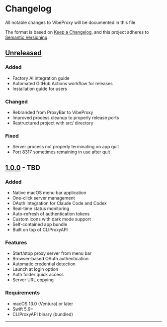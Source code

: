 # Changelog

All notable changes to VibeProxy will be documented in this file.

The format is based on [Keep a Changelog](https://keepachangelog.com/en/1.0.0/),
and this project adheres to [Semantic Versioning](https://semver.org/spec/v2.0.0.html).

## [Unreleased]

### Added
- Factory AI integration guide
- Automated GitHub Actions workflow for releases
- Installation guide for users

### Changed
- Rebranded from ProxyBar to VibeProxy
- Improved process cleanup to properly release ports
- Restructured project with src/ directory

### Fixed
- Server process not properly terminating on app quit
- Port 8317 sometimes remaining in use after quit

## [1.0.0] - TBD

### Added
- Native macOS menu bar application
- One-click server management
- OAuth integration for Claude Code and Codex
- Real-time status monitoring
- Auto-refresh of authentication tokens
- Custom icons with dark mode support
- Self-contained app bundle
- Built on top of CLIProxyAPI

### Features
- Start/stop proxy server from menu bar
- Browser-based OAuth authentication
- Automatic credential detection
- Launch at login option
- Auth folder quick access
- Server URL copying

### Requirements
- macOS 13.0 (Ventura) or later
- Swift 5.9+
- CLIProxyAPI binary (bundled)

---

[Unreleased]: https://github.com/automazeio/proxybar/compare/v1.0.0...HEAD
[1.0.0]: https://github.com/automazeio/proxybar/releases/tag/v1.0.0

